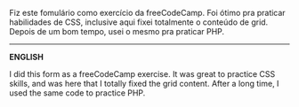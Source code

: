 ﻿Fiz este fomulário como exercício da freeCodeCamp. Foi ótimo pra praticar habilidades de CSS, inclusive aqui fixei totalmente o conteúdo de grid. Depois de um bom tempo, usei o mesmo pra praticar PHP.

<hr>
<b>ENGLISH</b>

I did this form as a freeCodeCamp exercise. It was great to practice CSS skills, and was here that I totally fixed the grid content. After a long time, I used the same code to practice PHP.
